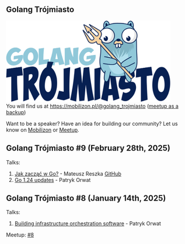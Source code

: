## Golang Trójmiasto
<img src=".organizers/logo/logo.png" alt="gopherneptun" width="450p"/><br />
You will find us at https://mobilizon.pl/@golang_trojmiasto ([meetup as a backup](https://www.meetup.com/golang-user-group-trojmiasto/))

Want to be a speaker? Have an idea for building our community? Let us know on [Mobilizon](https://mobilizon.pl/@golang_trojmiasto) or [Meetup](https://www.meetup.com/golang-user-group-trojmiasto/).


## Golang Trójmiasto #9 (February 28th, 2025)

Talks:

1. [Jak zacząć w Go?](./2025/2025_9_Meetup_Tricity/jak_zaczac_w_go.pdf) - Mateusz Reszka [GitHub](https://github.com/smoorg/invoice-maker)
2. [Go 1.24 updates](./2025/2025_9_Meetup_Tricity/Go_1.24_updates.pdf) - Patryk Orwat

## Golang Trójmiasto #8 (January 14th, 2025)

Talks:

1. [Building infrastructure orchestration software](./2025/2025_8_Meetup_Tricity/building-infrastructure-orchestration-software.pdf) - Patryk Orwat

Meetup: [#8](https://www.meetup.com/golang-user-group-trojmiasto/events/304693009/)
